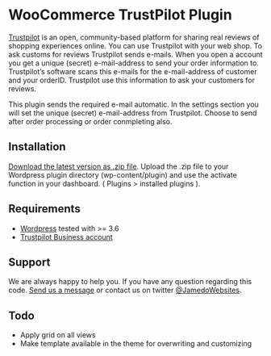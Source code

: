 WooCommerce TrustPilot Plugin
======================================

[Trustpilot](http://trustpilot.com/) is an open, community-based platform for sharing real reviews of shopping experiences online. You can use Trustpilot with your web shop. To ask customs for reviews Trustpilot sends e-mails. When you open a account you get a unique (secret) e-mail-address to send your order information to. Trustpilot’s software scans this e-mails for the e-mail-address of customer and your orderID. Trustpilot use this information to ask your customers for reviews.

This plugin sends the required e-mail automatic. In the settings section you will set the unique (secret) e-mail-address from Trustpilot. Choose to send after order processing or order conmpleting also.

Installation
------------

[Download the latest version as .zip file](https://github.com/bassjobsen/woocommerce-trustpilot/archive/master.zip). Upload the .zip file to your Wordpress plugin directory (wp-content/plugin) and use the activate function in your dashboard.
( Plugins > installed plugins ).


Requirements
---------
* [Wordpress](http://wordpress.org/download/) tested with >= 3.6
* [Trustpilot Business account](http://business.trustpilot.com/)

Support
-------

We are always happy to help you. If you have any question regarding this code. [Send us a message](http://www.jamedowebsites.nl/contact/) or contact us on twitter [@JamedoWebsites](http://twitter.com/JamedoWebsites).

Todo
-------

* Apply grid on all views
* Make template available in the theme for overwriting and customizing



